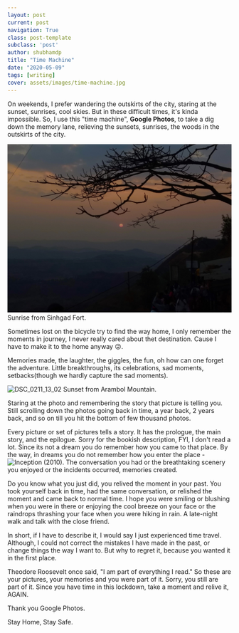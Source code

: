 ```yaml
---
layout: post
current: post
navigation: True
class: post-template
subclass: 'post'
author: shubhamdp
title: "Time Machine"
date: "2020-05-09"
tags: [writing]
cover: assets/images/time-machine.jpg
---
```


On weekends, I prefer wandering the outskirts of the city, staring at the sunset, sunrises, cool skies. But in these difficult times, it's kinda impossible. So, I use this "time machine", **Google Photos**, to take a dig down the memory lane, relieving the sunsets, sunrises, the woods in the outskirts of the city.

![IMG_20200229_070321588](assets/images/img_20200229_070321588.jpg) Sunrise from Sinhgad Fort.

Sometimes lost on the bicycle try to find the way home, I only remember the moments in journey, I never really cared about thet destination. Cause I have to make it to the home anyway 😜.

Memories made, the laughter, the giggles, the fun, oh how can one forget the adventure. Little breakthroughs, its celebrations, sad moments, setbacks(though we hardly capture the sad moments).

![DSC_0211_13_02](assets/images/dsc_0211_13_02.jpg) Sunset from Arambol Mountain.

Staring at the photo and remembering the story that picture is telling you. Still scrolling down the photos going back in time, a year back, 2 years back, and so on till you hit the bottom of few thousand photos.

Every picture or set of pictures tells a story. It has the prologue, the main story, and the epilogue. Sorry for the bookish description, FYI, I don't read a lot. Since its not a dream you do remember how you came to that place. By the way, in dreams you do not remember how you enter the place - ![Inception (2010)](https://www.imdb.com/title/tt1375666/). The conversation you had or the breathtaking scenery you enjoyed or the incidents occurred, memories created.

Do you know what you just did, you relived the moment in your past. You took yourself back in time, had the same conversation, or relished the moment and came back to normal time. I hope you were smiling or blushing when you were in there or enjoying the cool breeze on your face or the raindrops thrashing your face when you were hiking in rain. A late-night walk and talk with the close friend.

In short, if I have to describe it, I would say I just experienced time travel. Although, I could not correct the mistakes I have made in the past, or change things the way I want to. But why to regret it, because you wanted it in the first place.

Theodore Roosevelt once said, "I am part of everything I read." So these are your pictures, your memories and you were part of it. Sorry, you still are part of it. Since you have time in this lockdown, take a moment and relive it, AGAIN.

Thank you Google Photos.

Stay Home, Stay Safe.
